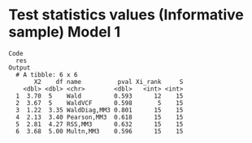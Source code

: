 # Test statistics values (Informative sample) Model 1

    Code
      res
    Output
      # A tibble: 6 x 6
           X2    df name          pval Xi_rank     S
        <dbl> <dbl> <chr>        <dbl>   <int> <int>
      1  3.70  5    Wald         0.593      12    15
      2  3.67  5    WaldVCF      0.598       5    15
      3  1.22  3.35 WaldDiag,MM3 0.801      15    15
      4  2.13  3.40 Pearson,MM3  0.618      15    15
      5  2.81  4.27 RSS,MM3      0.632      15    15
      6  3.68  5.00 Multn,MM3    0.596      15    15

